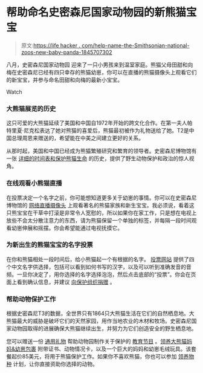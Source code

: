 # 帮助命名史密森尼国家动物园的新熊猫宝宝

> 原文:[https://life hacker . com/help-name-the-Smithsonian-national-zoos-new-baby-panda-1845707302](https://lifehacker.com/help-name-the-smithsonian-national-zoos-new-baby-panda-1845707302)

八月，史密森尼国家动物园 迎来了一只小男孩来到温室家庭。熊猫父母田甜和向梅在史密森尼已经有四只幸存的熊猫幼崽，你可以在直播的熊猫摄像头上观看它们的新宝宝，并参与命名田甜和向梅的最新小宝宝。

Watch

### 大熊猫展览的历史

这只可爱的大熊猫延续了美国和中国自1972年开始的跨文化合作。在第一夫人帕特里夏·尼克松表达了她对熊猫的喜爱后，熊猫最初被作为礼物送给了她。T2是中国总理周恩来赠送的，希望能在中美之间建立更好的关系。

从那时起，美国和中国已经成为熊猫繁殖研究和繁育的领导者。史密森尼博物馆有一张 [详细的时间表和保护熊猫生命](https://nationalzoo.si.edu/animals/brief-history-giant-pandas-zoo) 的历史，提供了野生动物保护和政治的惊人视角。

### 在线观看小熊猫直播

在投票决定一个名字之前，你可能想知道更多关于幼崽的事情。你可以在史密森尼博物馆的 [网络直播摄像头](https://nationalzoo.si.edu/webcams/panda-cam) 上观看著名的熊猫家族和新生宝宝。我必须说，看着这只熊宝宝在干草中打滚是非常令人宽慰的，所以如果你在家工作，只是想在电视上放些不会太分散注意力的东西，请为熊猫保留一个单独的标签，并每隔一段时间观看幼崽伸展和摇摆。你会希望能通过电视抚摸它。

### 为新出生的熊猫宝宝的名字投票

在你和熊猫相处一段时间后，给小熊猫起一个有根据的名字。 [投票网站](https://nationalzoo.si.edu/animals/vote-name-giant-panda-cub) 提供了四个中文名字供选择，包括可以看到如何书写的汉字，以及可以听到准确发音的音频。一旦你决定了，用你选择的名字选择泡泡，然后点击底部的“投票”。你会在页面上看到确认信息，并建议 [向保护组织捐赠](https://nationalzoo.si.edu/support/giant-panda-conservation) 。

### 帮助动物保护工作

根据史密森尼T3的数据，全世界只有1864只大熊猫生活在它们的自然栖息地。大熊猫最大的威胁是破坏它们的天然家园，用作当地农业的木材和牧场。史密森尼国家动物园取得的进展确保大熊猫继续出生，并努力为它们创造安全的野生栖息地。

您可以赠送一份 [通用礼物](https://nationalzoo.si.edu/support/donate) 帮助动物园制作关于保护的 [教育节目](https://nationalzoo.si.edu/education) 。[领养大熊猫妈妈&幼崽包裹](https://nationalzoo.si.edu/support/adopt/adopt-giant-panda-mom-cub) 附带证书、动物情况卡，以及一个巨大的妈妈和幼崽毛绒玩具。该套餐起价85美元，将用于熊猫保护工作。如果你不喜欢熊猫，你也可以参加 [领养物种](https://nationalzoo.si.edu/support/adopt) 计划，让你直接资助你选择的动物。